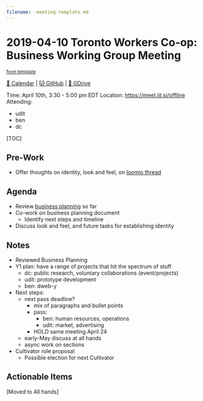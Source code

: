 ```yaml
---
filename: -meeting-template.md
---
```

# 2019-04-10 Toronto Workers Co-op: Business Working Group Meeting

<sup>[from template][template]</sup>

[:date: Calendar][cal] | [:cat: GitHub][gh] | [:open_file_folder: GDrive][gdrive]

Time: April 10th, 3:30 - 5:00 pm EDT
Location: https://meet.jit.si/offline
Attending:
- udit
- ben
- dc

[TOC]

## Pre-Work
- Offer thoughts on identity, look and feel, on [loomio thread](https://loomio.cryptography.dog/d/XKgh58Za/establish-identity-and-initial-elements-of-co-op-look-and-feel)

## Agenda

- Review [business planning](https://hackmd.io/K2LkrA36RDmwNwTfMZocMA) so far
- Co-work on business planning document
    - Identify next steps and timeline
- Discuss look and feel, and future tasks for establishing identity

## Notes

- Reviewed Business Planning 
- Y1 plan: have a range of projects that hit the spectrum of stuff
    - dc: public research, voluntary collaborations (event/projects)
    - udit: prototype development
    - ben: dweb-y
- Next steps: 
    - next pass deadline?
        - mix of paragraphs and bullet points
        - pass:
            - ben: human resources, operations
            - udit: market, advertising
        - HOLD same meeting April 24
    - early-May discuss at all hands
    - async work on sections
- Cultivator role proposal
    - Possible election for next Cultivator

## Actionable Items

[Moved to All hands]

<!-- Links -->
[template]: https://hackmd.io/0mgHiik2QwOLbOT-2_Uh7w?edit
[cal]: https://calendar.google.com/calendar/embed?src=s2224p8sptnujs736vplf9anjo%40group.calendar.google.com&ctz=America%2FToronto
[gh]: https://github.com/cryptographydog/december-retreat
[gdrive]: https://drive.google.com/drive/u/0/folders/14KYnYwOEK3InYZ3jCn-Gtf5q430sE9oc
[biz-wg]: https://loomio.cryptography.dog/g/ojZI2bPl/working-groups-business-planning
[fin-wg]: https://loomio.cryptography.dog/g/sRPwaorg/working-groups-finance
[gov-wg]: https://loomio.cryptography.dog/g/BaAj6dQn/working-groups-governance-by-laws-incorporation-articles-gm-
[ino-wg]: https://loomio.cryptography.dog/g/KvARWad7/working-groups-infrastructure-and-operations
